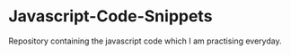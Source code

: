 # Javascript-Code-Snippets
Repository containing the javascript code which I am practising everyday.
